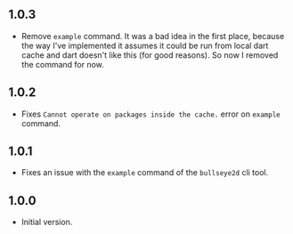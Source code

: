 ## 1.0.3

- Remove `example` command. It was a bad idea in the first place, because the way I've implemented it assumes it could be run from local dart cache and dart doesn't like this (for good reasons). So now I removed the command for now.

## 1.0.2

- Fixes `Cannot operate on packages inside the cache.` error on `example` command.

## 1.0.1

- Fixes an issue with the `example` command of the `bullseye2d` cli tool.

## 1.0.0

- Initial version.
